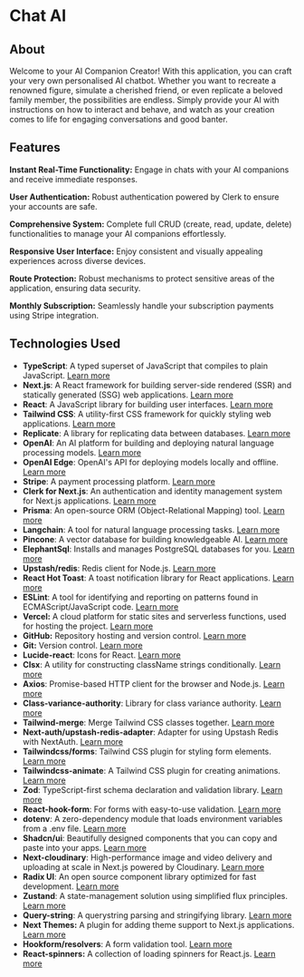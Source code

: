 # Chat AI

## About

Welcome to your AI Companion Creator! With this application, you can craft your very own personalised AI chatbot. Whether you want to recreate a renowned figure, simulate a cherished friend, or even replicate a beloved family member, the possibilities are endless. Simply provide your AI with instructions on how to interact and behave, and watch as your creation comes to life for engaging conversations and good banter.


## Features

**Instant Real-Time Functionality:** Engage in chats with your AI companions and receive immediate responses.

**User Authentication:** Robust authentication powered by Clerk to ensure your accounts are safe.

**Comprehensive System:** Complete full CRUD (create, read, update, delete) functionalities to manage your AI companions effortlessly.

**Responsive User Interface:** Enjoy consistent and visually appealing experiences across diverse devices.

**Route Protection:** Robust mechanisms to protect sensitive areas of the application, ensuring data security.

**Monthly Subscription:** Seamlessly handle your subscription payments using Stripe integration.


## Technologies Used

- **TypeScript**: A typed superset of JavaScript that compiles to plain JavaScript. [Learn more](https://www.typescriptlang.org/)
- **Next.js**: A React framework for building server-side rendered (SSR) and statically generated (SSG) web applications. [Learn more](https://nextjs.org/)
- **React**: A JavaScript library for building user interfaces. [Learn more](https://reactjs.org/)
- **Tailwind CSS**: A utility-first CSS framework for quickly styling web applications. [Learn more](https://tailwindcss.com/)
- **Replicate**: A library for replicating data between databases. [Learn more](https://replicate.com/)
- **OpenAI**: An AI platform for building and deploying natural language processing models. [Learn more](https://openai.com/)
- **OpenAI Edge**: OpenAI's API for deploying models locally and offline. [Learn more](https://www.npmjs.com/package/openai-edge)
- **Stripe**: A payment processing platform. [Learn more](https://stripe.com)
- **Clerk for Next.js**: An authentication and identity management system for Next.js applications. [Learn more](https://clerk.com/)
- **Prisma**: An open-source ORM (Object-Relational Mapping) tool. [Learn more](https://www.prisma.io/)
- **Langchain**: A tool for natural language processing tasks. [Learn more](https://www.langchain.com/)
- **Pincone**: A vector database for building knowledgeable AI. [Learn more](https://www.pinecone.io/)
- **ElephantSql**: Installs and manages PostgreSQL databases for you. [Learn more](https://www.elephantsql.com/)
- **Upstash/redis**: Redis client for Node.js. [Learn more](https://www.npmjs.com/package/@upstash/redis)
- **React Hot Toast**: A toast notification library for React applications. [Learn more](https://react-hot-toast.com/)
- **ESLint**: A tool for identifying and reporting on patterns found in ECMAScript/JavaScript code. [Learn more](https://eslint.org/)
- **Vercel:** A cloud platform for static sites and serverless functions, used for hosting the project. [Learn more](https://vercel.com/)
- **GitHub:** Repository hosting and version control. [Learn more](https://github.com/)
- **Git:** Version control. [Learn more](https://git-scm.com/)
- **Lucide-react**: Icons for React. [Learn more](https://lucide.dev/)
- **Clsx**: A utility for constructing className strings conditionally. [Learn more](https://www.npmjs.com/package/clsx)
- **Axios**: Promise-based HTTP client for the browser and Node.js. [Learn more](https://axios-http.com/)
- **Class-variance-authority**: Library for class variance authority. [Learn more](https://www.npmjs.com/package/class-variance-authority)
- **Tailwind-merge**: Merge Tailwind CSS classes together. [Learn more](https://www.npmjs.com/package/tailwind-merge)
- **Next-auth/upstash-redis-adapter**: Adapter for using Upstash Redis with NextAuth. [Learn more](https://authjs.dev/reference/adapter/upstash-redis)
- **Tailwindcss/forms**: Tailwind CSS plugin for styling form elements. [Learn more](https://tailwindcss.com/docs/plugins#forms)
- **Tailwindcss-animate**: A Tailwind CSS plugin for creating animations. [Learn more](https://www.npmjs.com/package/tailwindcss-animate)
- **Zod**: TypeScript-first schema declaration and validation library. [Learn more](https://github.com/colinhacks/zod)
- **React-hook-form**: For forms with easy-to-use validation. [Learn more](https://react-hook-form.com/)
- **dotenv**:  A zero-dependency module that loads environment variables from a .env file. [Learn more](https://www.npmjs.com/package/dotenv)
- **Shadcn/ui**: Beautifully designed components that you can copy and paste into your apps. [Learn more](https://ui.shadcn.com/)
- **Next-cloudinary**: High-performance image and video delivery and uploading at scale in Next.js powered by Cloudinary. [Learn more](https://next.cloudinary.dev/)
- **Radix UI**: An open source component library optimized for fast development. [Learn more](https://www.radix-ui.com/)
- **Zustand**: A state-management solution using simplified flux principles. [Learn more](https://github.com/pmndrs/zustand)
- **Query-string**: A querystring parsing and stringifying library. [Learn more](https://www.npmjs.com/package/query-string)
- **Next Themes:** A plugin for adding theme support to Next.js applications. [Learn more](https://www.npmjs.com/package/next-themes)
- **Hookform/resolvers**: A form validation tool. [Learn more](https://www.npmjs.com/package/@hookform/resolvers)
- **React-spinners:** A collection of loading spinners for React.js. [Learn more](https://www.npmjs.com/package/react-spinners)
